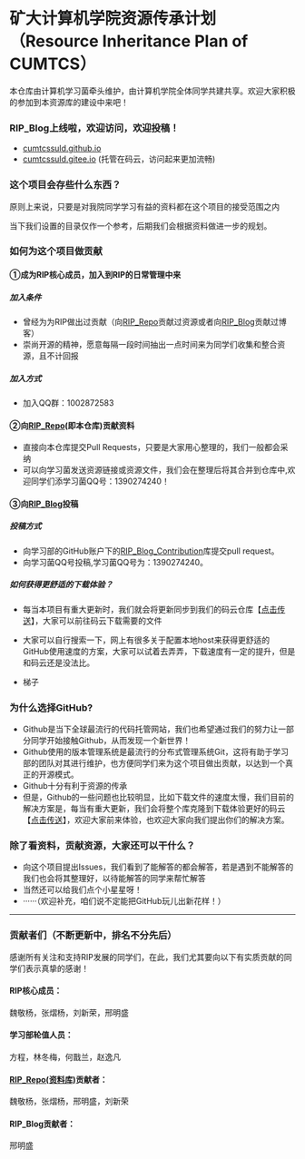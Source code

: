 # 矿大计算机学院资源传承计划（Resource Inheritance Plan of CUMTCS）
本仓库由计算机学习菌牵头维护，由计算机学院全体同学共建共享。欢迎大家积极的参加到本资源库的建设中来吧！

### RIP_Blog上线啦，欢迎访问，欢迎投稿！
- [cumtcssuld.github.io](cumtcssuld.github.io)
- [cumtcssuld.gitee.io](cumtcssuld.gitee.io) (托管在码云，访问起来更加流畅)

### 这个项目会存些什么东西？

原则上来说，只要是对我院同学学习有益的资料都在这个项目的接受范围之内

当下我们设置的目录仅作一个参考，后期我们会根据资料做进一步的规划。

### 如何为这个项目做贡献

#### ①成为RIP核心成员，加入到RIP的日常管理中来

##### 加入条件
- 曾经为为RIP做出过贡献（向[RIP_Repo](https://github.com/cumtcssuld/RIP_of_CUMTCS)贡献过资源或者向[RIP_Blog](https://cumtcssuld.github.io/)贡献过博客）
- 崇尚开源的精神，愿意每隔一段时间抽出一点时间来为同学们收集和整合资源，且不计回报

##### 加入方式
- 加入QQ群：1002872583

#### ②向[RIP_Repo](https://github.com/cumtcssuld/RIP_of_CUMTCS)(即本仓库)贡献资料
- 直接向本仓库提交Pull Requests，只要是大家用心整理的，我们一般都会采纳
- 可以向学习菌发送资源链接或资源文件，我们会在整理后将其合并到仓库中,欢迎同学们添学习菌QQ号：1390274240！

#### ③向[RIP_Blog](https://cumtcssuld.github.io/)投稿

##### 投稿方式

- 向学习部的GitHub账户下的[RIP_Blog_Contribution](https://github.com/cumtcssuld/RIP_Blog_Contribution)库提交pull request。
- 向学习菌QQ号投稿,学习菌QQ号为：1390274240。

##### 如何获得更舒适的下载体验？

- 每当本项目有重大更新时，我们就会将更新同步到我们的码云仓库【<a href="https://gitee.com/cumtcssuld/RIP_of_CUMTCS">点击传送</a>】，大家可以前往码云下载需要的文件

- 大家可以自行搜索一下，网上有很多关于配置本地host来获得更舒适的GitHub使用速度的方案，大家可以试着去弄弄，下载速度有一定的提升，但是和码云还是没法比。

- 梯子

### 为什么选择GitHub?

- Github是当下全球最流行的代码托管网站，我们也希望通过我们的努力让一部分同学开始接触Github，从而发现一个新世界！
- Github使用的版本管理系统是最流行的分布式管理系统Git，这将有助于学习部的团队对其进行维护，也方便同学们来为这个项目做出贡献，以达到一个真正的开源模式。
- Github十分有利于资源的传承
- 但是，Github的一些问题也比较明显，比如下载文件的速度太慢，我们目前的解决方案是，每当有重大更新，我们会将整个库克隆到下载体验更好的码云【<a href='https://gitee.com/cumtcssuld/RIP_of_CUMTCS'>点击传送</a>】，欢迎大家前来体验，也欢迎大家向我们提出你们的解决方案。

### 除了看资料，贡献资源，大家还可以干什么？

- 向这个项目提出Issues，我们看到了能解答的都会解答，若是遇到不能解答的我们也会将其整理好，以待能解答的同学来帮忙解答
- 当然还可以给我们点个小星星呀！
- ······（欢迎补充，咱们说不定能把GitHub玩儿出新花样！）

---
### 贡献者们（不断更新中，排名不分先后）
感谢所有关注和支持RIP发展的同学们，在此，我们尤其要向以下有实质贡献的同学们表示真挚的感谢！

#### RIP核心成员：

魏敬杨，张熠杨，刘新荣，邢明盛

#### 学习部轮值人员：

方程，林冬梅，何戬兰，赵逸凡

#### [RIP_Repo(资料库)](https://github.com/cumtcssuld)贡献者：

魏敬杨，张熠杨，邢明盛，刘新荣

#### RIP_Blog贡献者：

邢明盛


